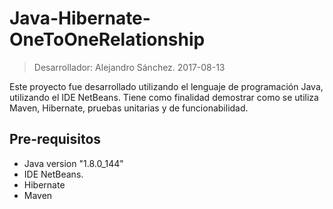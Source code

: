 # Java-Hibernate-OneToOneRelationship
> Desarrollador:
> Alejandro Sánchez.
2017-08-13 

Este proyecto fue desarrollado utilizando el lenguaje de programación Java, utilizando el IDE NetBeans.
Tiene como finalidad demostrar como se utiliza Maven, Hibernate, pruebas unitarias y de funcionabilidad.

## Pre-requisitos
- Java version "1.8.0_144"
- IDE NetBeans.
- Hibernate
- Maven
